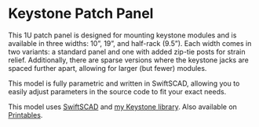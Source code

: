 # Keystone Patch Panel

This 1U patch panel is designed for mounting keystone modules and is available in three widths: 10”, 19”, and half-rack (9.5”). Each width comes in two variants: a standard panel and one with added zip-tie posts for strain relief. Additionally, there are sparse versions where the keystone jacks are spaced further apart, allowing for larger (but fewer) modules.

This model is fully parametric and written in SwiftSCAD, allowing you to easily adjust parameters in the source code to fit your exact needs.

This model uses [SwiftSCAD](https://github.com/tomasf/SwiftSCAD) and [my Keystone library](https://github.com/tomasf/Keystone).
Also available on [Printables](https://www.printables.com/model/1035553-keystone-box).